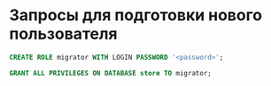 # Запросы для подготовки нового пользователя

```sql
CREATE ROLE migrator WITH LOGIN PASSWORD '<password>';

GRANT ALL PRIVILEGES ON DATABASE store TO migrator;
```